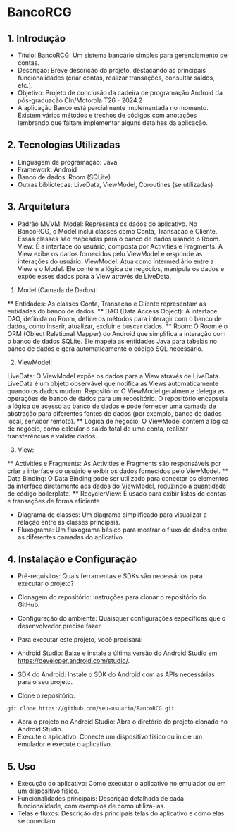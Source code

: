 # BancoRCG

## 1. Introdução
* Título: BancoRCG: Um sistema bancário simples para gerenciamento de contas.
* Descrição: Breve descrição do projeto, destacando as principais funcionalidades (criar contas, realizar transações, consultar saldos, etc.).
* Objetivo: Projeto de conclusão da cadeira de programação Android da pós-graduação CIn/Motorola T26 - 2024.2
* A aplicação Banco está parcialmente implementada no momento. Existem vários métodos e trechos de códigos com anotações lembrando que faltam implementar alguns detalhes da aplicação.

## 2. Tecnologias Utilizadas
* Linguagem de programação: Java
* Framework: Android
* Banco de dados: Room (SQLite)
* Outras bibliotecas: LiveData, ViewModel, Coroutines (se utilizadas)

## 3. Arquitetura
* Padrão MVVM: Model: Representa os dados do aplicativo. No BancoRCG, o Model inclui classes como Conta, Transacao e Cliente. Essas classes são mapeadas para o banco de dados usando o Room.
View: É a interface do usuário, composta por Activities e Fragments. A View exibe os dados fornecidos pelo ViewModel e responde às interações do usuário.
ViewModel: Atua como intermediário entre a View e o Model. Ele contém a lógica de negócios, manipula os dados e expõe esses dados para a View através de LiveData.

1. Model (Camada de Dados):

** Entidades: As classes Conta, Transacao e Cliente representam as entidades do banco de dados.
** DAO (Data Access Object): A interface DAO, definida no Room, define os métodos para interagir com o banco de dados, como inserir, atualizar, excluir e buscar dados.
** Room: O Room é o ORM (Object Relational Mapper) do Android que simplifica a interação com o banco de dados SQLite. Ele mapeia as entidades Java para tabelas no banco de dados e gera automaticamente o código SQL necessário.

2. ViewModel:

LiveData: O ViewModel expõe os dados para a View através de LiveData. LiveData é um objeto observável que notifica as Views automaticamente quando os dados mudam.
Repositório: O ViewModel geralmente delega as operações de banco de dados para um repositório. O repositório encapsula a lógica de acesso ao banco de dados e pode fornecer uma camada de abstração para diferentes fontes de dados (por exemplo, banco de dados local, servidor remoto).
** Lógica de negócio: O ViewModel contém a lógica de negócio, como calcular o saldo total de uma conta, realizar transferências e validar dados.

3. View:

** Activities e Fragments: As Activities e Fragments são responsáveis por criar a interface do usuário e exibir os dados fornecidos pelo ViewModel.
** Data Binding: O Data Binding pode ser utilizado para conectar os elementos da interface diretamente aos dados do ViewModel, reduzindo a quantidade de código boilerplate.
** RecyclerView: É usado para exibir listas de contas e transações de forma eficiente.

* Diagrama de classes: Um diagrama simplificado para visualizar a relação entre as classes principais.
* Fluxograma: Um fluxograma básico para mostrar o fluxo de dados entre as diferentes camadas do aplicativo.

## 4. Instalação e Configuração
* Pré-requisitos: Quais ferramentas e SDKs são necessários para executar o projeto?
* Clonagem do repositório: Instruções para clonar o repositório do GitHub.
* Configuração do ambiente: Quaisquer configurações específicas que o desenvolvedor precise fazer.

* Para executar este projeto, você precisará:

* Android Studio: Baixe e instale a última versão do Android Studio em https://developer.android.com/studio/.
* SDK do Android: Instale o SDK do Android com as APIs necessárias para o seu projeto.
* Clone o repositório:

```
git clone https://github.com/seu-usuario/BancoRCG.git
```

* Abra o projeto no Android Studio: Abra o diretório do projeto clonado no Android Studio.
* Execute o aplicativo: Conecte um dispositivo físico ou inicie um emulador e execute o aplicativo.

## 5. Uso
* Execução do aplicativo: Como executar o aplicativo no emulador ou em um dispositivo físico.
* Funcionalidades principais: Descrição detalhada de cada funcionalidade, com exemplos de como utilizá-las.
* Telas e fluxos: Descrição das principais telas do aplicativo e como elas se conectam.
